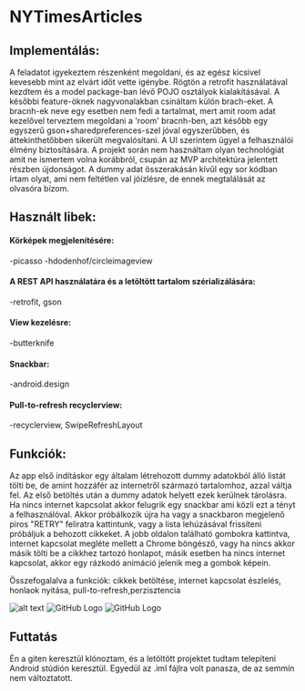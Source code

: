 # NYTimesArticles

## Implementálás:
A feladatot igyekeztem részenként megoldani, és az egész kicsivel kevesebb mint az elvárt időt vette igénybe. Rögtön a retrofit használatával kezdtem és a model package-ban lévő POJO osztályok kialakításával. A későbbi feature-öknek nagyvonalakban csináltam külön brach-eket. A bracnh-ek neve egy esetben nem fedi a tartalmat, mert amit room adat kezelővel terveztem megoldani a 'room' bracnh-ben, azt később egy egyszerű gson+sharedpreferences-szel jóval egyszerűbben, és áttekinthetőbben sikerült megvalósítani. A UI szerintem ügyel a felhasználói élmény biztosítására. A projekt során nem használtam olyan technológiát amit ne ismertem volna korábbról, csupán az MVP architektúra jelentett részben újdonságot. A dummy adat összerakásán kívűl egy sor kódban írtam olyat, ami nem feltétlen val jóízlésre, de ennek megtalálását az olvasóra bízom.



## Használt libek:

#### Körképek megjelenítésére:
-picasso
-hdodenhof/circleimageview

#### A REST API használatára és a letöltött tartalom szérializálására:
-retrofit, gson

#### View kezelésre:
-butterknife

#### Snackbar:
-android.design

#### Pull-to-refresh recyclerview:
-recyclerview, SwipeRefreshLayout

## Funkciók:
Az app első indításkor egy általam létrehozott dummy adatokból álló listát tölti be, de amint hozzáfér az internetről származó tartalomhoz, azzal váltja fel. Az első betöltés után a dummy adatok helyett ezek kerülnek tárolásra. Ha nincs internet kapcsolat akkor felugrik egy snackbar ami közli ezt a tényt a felhasználóval. Akkor próbálkozik újra ha vagy a snackbaron megjelenő piros "RETRY" feliratra kattintunk, vagy a lista lehúzásával frissíteni próbáljuk a behozott cikkeket. A jobb oldalon található gombokra kattintva, internet kapcsolat megléte mellett a Chrome böngésző, vagy ha nincs akkor másik tölti be a cikkhez tartozó honlapot, másik esetben ha nincs internet kapcsolat, akkor egy  rázkodó animáció jelenik meg a gombok képein. 

Összefogalalva a funkciók: cikkek betöltése, internet kapcsolat észlelés, honlaok nyitása, pull-to-refresh,perzisztencia 

![alt text](https://i.imgur.com/4ZYiGi2.png "kep1")
![GitHub Logo](https://i.imgur.com/1jaRZcl.png "kep2")
![GitHub Logo](https://i.imgur.com/w94tzAl.png "kep3")



## Futtatás
Én a giten keresztül klónoztam, és a letöltött projektet tudtam telepíteni Android stúdión keresztül. Egyedül az .iml fájlra volt panasza, de az semmin nem változtatott.
